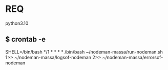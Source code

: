 # REQ  
python3.10

$ crontab -e  
---  
SHELL=/bin/bash
*/1 * * * * /bin/bash ~/nodeman-massa/run-nodeman.sh 1>> ~/nodeman-massa/logsof-nodeman 2>> ~/nodeman-massa/errorsof-nodeman



